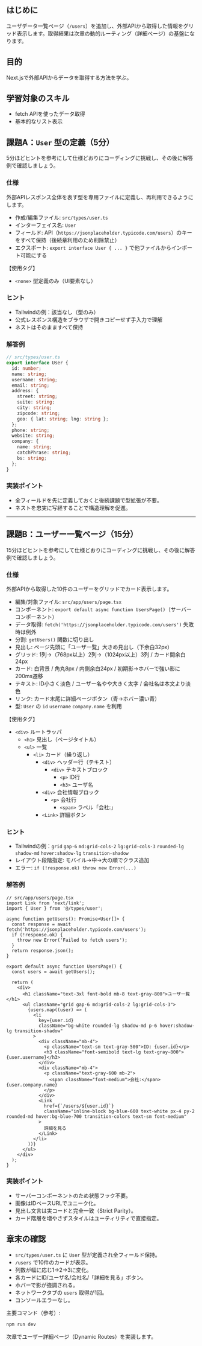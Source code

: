 ## はじめに
ユーザデータ一覧ページ（`/users`）を追加し、外部APIから取得した情報をグリッド表示します。取得結果は次章の動的ルーティング（詳細ページ）の基盤になります。

## 目的

Next.jsで外部APIからデータを取得する方法を学ぶ。

## 学習対象のスキル

- fetch APIを使ったデータ取得
- 基本的なリスト表示

## 課題A：`User` 型の定義（5分）

5分ほどヒントを参考にして仕様どおりにコーディングに挑戦し、その後に解答例で確認しましょう。

### 仕様
外部APIレスポンス全体を表す型を専用ファイルに定義し、再利用できるようにします。

- 作成/編集ファイル: `src/types/user.ts`
- インターフェイス名: `User`
- フィールド: API（`https://jsonplaceholder.typicode.com/users`）のキーをすべて保持（後続章利用のため削除禁止）
- エクスポート: `export interface User { ... }` で他ファイルからインポート可能にする

【使用タグ】
 - `<none>` 型定義のみ（UI要素なし）

### ヒント
- Tailwindの例：該当なし（型のみ）
- 公式レスポンス構造をブラウザで開きコピーせず手入力で理解
- ネストはそのまますべて保持

### 解答例

```ts
// src/types/user.ts
export interface User {
  id: number;
  name: string;
  username: string;
  email: string;
  address: {
    street: string;
    suite: string;
    city: string;
    zipcode: string;
    geo: { lat: string; lng: string };
  };
  phone: string;
  website: string;
  company: {
    name: string;
    catchPhrase: string;
    bs: string;
  };
}
```

### 実装ポイント
- 全フィールドを先に定義しておくと後続課題で型拡張が不要。
- ネストを忠実に写経することで構造理解を促進。

---

## 課題B：ユーザー一覧ページ（15分）

15分ほどヒントを参考にして仕様どおりにコーディングに挑戦し、その後に解答例で確認しましょう。

### 仕様
外部APIから取得した10件のユーザーをグリッドでカード表示します。

- 編集/対象ファイル: `src/app/users/page.tsx`
- コンポーネント: `export default async function UsersPage()`（サーバーコンポーネント）
- データ取得: `fetch('https://jsonplaceholder.typicode.com/users')` 失敗時は例外
- 分割: `getUsers()` 関数に切り出し
- 見出し: ページ先頭に「ユーザ一覧」大きめ見出し（下余白32px）
- グリッド: 1列→（768px以上）2列→（1024px以上）3列 / カード間余白24px
- カード: 白背景 / 角丸8px / 内側余白24px / 初期影→ホバーで強い影に200ms遷移
- テキスト: ID小さく淡色 / ユーザー名やや大きく太字 / 会社名は本文より淡色
- リンク: カード末尾に詳細ページボタン（青→ホバー濃い青）
- 型: `User` の `id` `username` `company.name` を利用

【使用タグ】
 - `<div>` ルートラッパ
   - `<h1>` 見出し（ページタイトル）
   - `<ul>` 一覧
     - `<li>` カード（繰り返し）
       - `<div>` ヘッダー行（テキスト）
         - `<div>` テキストブロック
           - `<p>` ID行
           - `<h3>` ユーザ名
       - `<div>` 会社情報ブロック
         - `<p>` 会社行
           - `<span>` ラベル「会社:」
       - `<Link>` 詳細ボタン

### ヒント
- Tailwindの例：`grid` `gap-6` `md:grid-cols-2` `lg:grid-cols-3` `rounded-lg` `shadow-md` `hover:shadow-lg` `transition-shadow`
- レイアウト段階指定: モバイル→中→大の順でクラス追加
- エラー: `if (!response.ok) throw new Error(...)`

### 解答例

```tsx
// src/app/users/page.tsx
import Link from 'next/link';
import { User } from '@/types/user';

async function getUsers(): Promise<User[]> {
  const response = await fetch('https://jsonplaceholder.typicode.com/users');
  if (!response.ok) {
    throw new Error('Failed to fetch users');
  }
  return response.json();
}

export default async function UsersPage() {
  const users = await getUsers();

  return (
    <div>
      <h1 className="text-3xl font-bold mb-8 text-gray-800">ユーザ一覧</h1>
      <ul className="grid gap-6 md:grid-cols-2 lg:grid-cols-3">
        {users.map((user) => (
          <li
            key={user.id}
            className="bg-white rounded-lg shadow-md p-6 hover:shadow-lg transition-shadow"
          >
            <div className="mb-4">
              <p className="text-sm text-gray-500">ID: {user.id}</p>
              <h3 className="font-semibold text-lg text-gray-800">{user.username}</h3>
            </div>
            <div className="mb-4">
              <p className="text-gray-600 mb-2">
                <span className="font-medium">会社:</span> {user.company.name}
              </p>
            </div>
            <Link
              href={`/users/${user.id}`}
              className="inline-block bg-blue-600 text-white px-4 py-2 rounded-md hover:bg-blue-700 transition-colors text-sm font-medium"
            >
              詳細を見る
            </Link>
          </li>
        ))}
      </ul>
    </div>
  );
}
```

### 実装ポイント
- サーバーコンポーネントのため状態フック不要。
- 画像はIDベースURLでユニーク化。
- 見出し文言は実コードと完全一致（Strict Parity）。
- カード階層を増やさずスタイルはユーティリティで直接指定。

## 章末の確認
- `src/types/user.ts` に `User` 型が定義され全フィールド保持。
- `/users` で10件のカードが表示。
- 列数が幅に応じ1→2→3に変化。
- 各カードにID/ユーザ名/会社名/「詳細を見る」ボタン。
- ホバーで影が強調される。
- ネットワークタブの `users` 取得が1回。
- コンソールエラーなし。

主要コマンド（参考）:
```bash
npm run dev
```

次章でユーザー詳細ページ（Dynamic Routes）を実装します。
